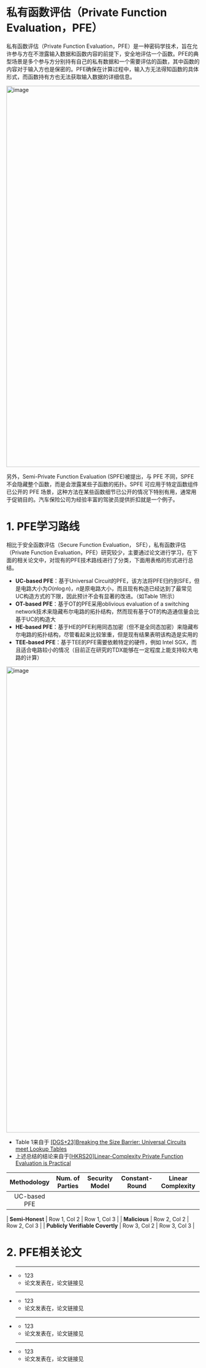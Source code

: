 # 私有函数评估（Private Function Evaluation，PFE）

私有函数评估（Private Function Evaluation，PFE）是一种密码学技术，旨在允许参与方在不泄露输入数据和函数内容的前提下，安全地评估一个函数。PFE的典型场景是多个参与方分别持有自己的私有数据和一个需要评估的函数，其中函数的内容对于输入方也是保密的。PFE确保在计算过程中，输入方无法得知函数的具体形式，而函数持有方也无法获取输入数据的详细信息。

<img width="994" alt="image" src="https://github.com/user-attachments/assets/2466aeee-ea00-4c63-89cb-466157b1feff">

另外，Semi-Private Function Evaluation (SPFE)被提出，与 PFE 不同，SPFE 不会隐藏整个函数，而是会泄露某些子函数的拓扑。SPFE 可应用于特定函数组件已公开的 PFE 场景，这种方法在某些函数细节已公开的情况下特别有用，通常用于促销目的。汽车保险公司为经验丰富的驾驶员提供折扣就是一个例子。

# 1. PFE学习路线

相比于安全函数评估（Secure Function Evaluation， SFE），私有函数评估（Private Function Evaluation，PFE）研究较少，主要通过论文进行学习，在下面的相关论文中，对现有的PFE技术路线进行了分类，下面用表格的形式进行总结。

+ **UC-based PFE**：基于Universal Circuit的PFE，该方法将PFE归约到SFE，但是电路大小为$O(n \log n)$，$n$是原电路大小，而且现有构造已经达到了最常见UC构造方式的下限，因此预计不会有显著的改进。（如Table 1所示）
+ **OT-based PFE**：基于OT的PFE采用oblivious evaluation of a switching network技术来隐藏布尔电路的拓扑结构，然而现有基于OT的构造通信量会比基于UC的构造大
+ **HE-based PFE**：基于HE的PFE利用同态加密（但不是全同态加密）来隐藏布尔电路的拓扑结构，尽管看起来比较笨重，但是现有结果表明该构造是实用的
+ **TEE-based PFE**：基于TEE的PFE需要依赖特定的硬件，例如 Intel SGX，而且适合电路较小的情况（目前正在研究的TDX能够在一定程度上能支持较大电路的计算）

<img width="1215" alt="image" src="https://github.com/user-attachments/assets/be7f328c-2a41-49f6-be25-264335cef3b5">

* Table 1来自于 [[DGS+23]Breaking the Size Barrier: Universal Circuits meet Lookup Tables](https://eprint.iacr.org/2022/1652.pdf)
* 上述总结的结论来自于[[HKRS20]Linear-Complexity Private Function Evaluation is Practical](https://eprint.iacr.org/2020/853)

| Methodology |  Num. of Parties | Security Model | Constant-Round | Linear Complexity |
|:--------:|:----------------:|:--------------:|:--------------:|:-----------------:|
|  UC-based PFE | 


| **Semi-Honest** | Row 1, Col 2 | Row 1, Col 3 |
| **Malicious** | Row 2, Col 2 | Row 2, Col 3 |
| **Publicly Verifiable Covertly** | Row 3, Col 2 | Row 3, Col 3 |

  

# 2. PFE相关论文

+ ******
  + 123
  + 论文发表在，论文链接见[]()
+ ******
  + 123
  + 论文发表在，论文链接见[]()
+ ******
  + 123
  + 论文发表在，论文链接见[]()
+ ******
  + 123
  + 论文发表在，论文链接见[]()
